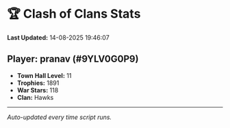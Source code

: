 # 🏆 Clash of Clans Stats

**Last Updated:** 14-08-2025 19:46:07

## Player: pranav (#9YLV0G0P9)

- **Town Hall Level:** 11
- **Trophies:** 1891
- **War Stars:** 118
- **Clan:** Hawks

---
*Auto-updated every time script runs.*
